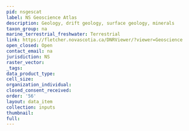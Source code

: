 ```yaml
---
pid: nsgescat
label: NS Geoscience Atlas
description: Geology, drift geology, surface geology, minerals
taxon_group: na
marine_terrestrial_freshwater: Terrestrial
link: https://fletcher.novascotia.ca/DNRViewer/?viewer=Geoscience
open_closed: Open
contact_email: na
jurisdiction: NS
raster_vector: 
_tags: 
data_product_type: 
cell_size: 
organization_individual: 
closed_consent_received: 
order: '56'
layout: data_item
collection: inputs
thumbnail: 
full: 
---
```

